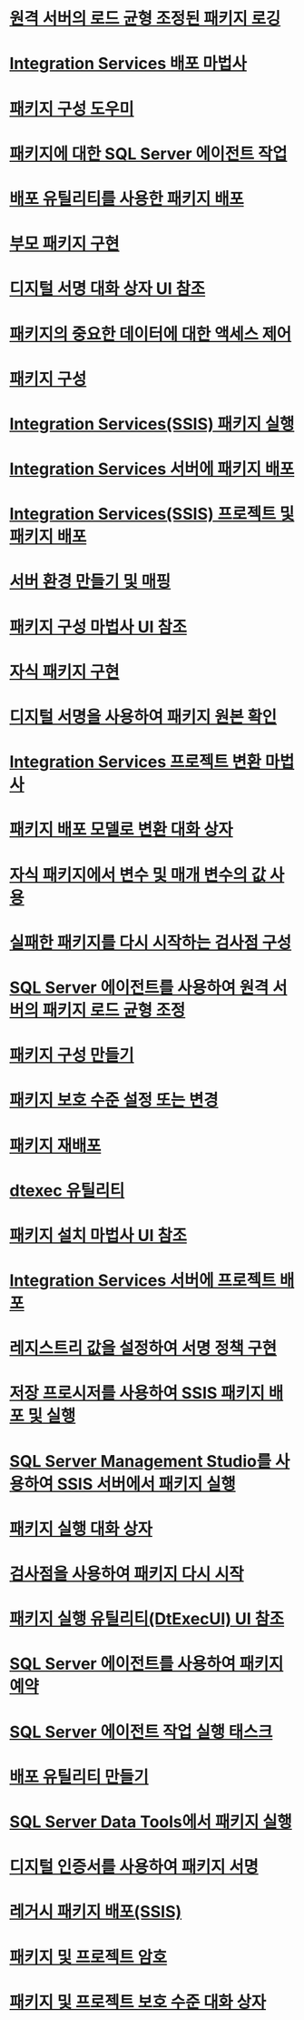 # [원격 서버의 로드 균형 조정된 패키지 로깅](logging-for-load-balanced-packages-on-remote-servers.md)
# [Integration Services 배포 마법사](integration-services-deployment-wizard.md)
# [패키지 구성 도우미](package-configurations-organizer.md)
# [패키지에 대한 SQL Server 에이전트 작업](sql-server-agent-jobs-for-packages.md)
# [배포 유틸리티를 사용한 패키지 배포](deploy-packages-by-using-the-deployment-utility.md)
# [부모 패키지 구현](implementation-of-the-parent-package.md)
# [디지털 서명 대화 상자 UI 참조](digital-signing-dialog-box-ui-reference.md)
# [패키지의 중요한 데이터에 대한 액세스 제어](access-control-for-sensitive-data-in-packages.md)
# [패키지 구성](package-configurations.md)
# [Integration Services(SSIS) 패키지 실행](run-integration-services-ssis-packages.md)
# [Integration Services 서버에 패키지 배포](deploy-packages-to-integration-services-server.md)
# [Integration Services(SSIS) 프로젝트 및 패키지 배포](deploy-integration-services-ssis-projects-and-packages.md)
# [서버 환경 만들기 및 매핑](create-and-map-a-server-environment.md)
# [패키지 구성 마법사 UI 참조](package-configuration-wizard-ui-reference.md)
# [자식 패키지 구현](implementation-of-child-packages.md)
# [디지털 서명을 사용하여 패키지 원본 확인](identify-the-source-of-packages-with-digital-signatures.md)
# [Integration Services 프로젝트 변환 마법사](integration-services-project-conversion-wizard.md)
# [패키지 배포 모델로 변환 대화 상자](convert-to-package-deployment-model-dialog-box.md)
# [자식 패키지에서 변수 및 매개 변수의 값 사용](use-the-values-of-variables-and-parameters-in-a-child-package.md)
# [실패한 패키지를 다시 시작하는 검사점 구성](configure-checkpoints-for-restarting-a-failed-package.md)
# [SQL Server 에이전트를 사용하여 원격 서버의 패키지 로드 균형 조정](load-balancing-packages-on-remote-servers-by-using-sql-server-agent.md)
# [패키지 구성 만들기](create-package-configurations.md)
# [패키지 보호 수준 설정 또는 변경](set-or-change-the-protection-level-of-packages.md)
# [패키지 재배포](redeployment-of-packages.md)
# [dtexec 유틸리티](dtexec-utility.md)
# [패키지 설치 마법사 UI 참조](package-installation-wizard-ui-reference.md)
# [Integration Services 서버에 프로젝트 배포](deploy-projects-to-integration-services-server.md)
# [레지스트리 값을 설정하여 서명 정책 구현](implement-a-signing-policy-by-setting-a-registry-value.md)
# [저장 프로시저를 사용하여 SSIS 패키지 배포 및 실행](deploy-and-execute-ssis-packages-using-stored-procedures.md)
# [SQL Server Management Studio를 사용하여 SSIS 서버에서 패키지 실행](run-a-package-on-the-ssis-server-using-sql-server-management-studio.md)
# [패키지 실행 대화 상자](execute-package-dialog-box.md)
# [검사점을 사용하여 패키지 다시 시작](restart-packages-by-using-checkpoints.md)
# [패키지 실행 유틸리티(DtExecUI) UI 참조](execute-package-utility-dtexecui-ui-reference.md)
# [SQL Server 에이전트를 사용하여 패키지 예약](schedule-a-package-by-using-sql-server-agent.md)
# [SQL Server 에이전트 작업 실행 태스크](execute-sql-server-agent-job-task.md)
# [배포 유틸리티 만들기](create-a-deployment-utility.md)
# [SQL Server Data Tools에서 패키지 실행](run-a-package-in-sql-server-data-tools.md)
# [디지털 인증서를 사용하여 패키지 서명](sign-a-package-by-using-a-digital-certificate.md)
# [레거시 패키지 배포(SSIS)](legacy-package-deployment-ssis.md)
# [패키지 및 프로젝트 암호](package-and-project-password.md)
# [패키지 및 프로젝트 보호 수준 대화 상자](package-and-project-protection-level-dialog-box.md)
